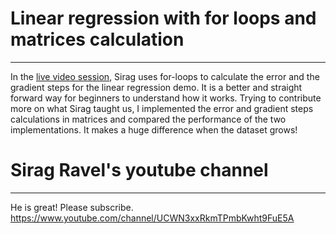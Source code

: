 # Linear regression with for loops and matrices calculation
---
In the [live video session](https://www.youtube.com/watch?v=uwwWVAgJBcM&list=PL2-dafEMk2A7mfQDsEcmxxtxgFEZg0bW-&index=13), Sirag uses for-loops to calculate the error and the gradient steps for the linear regression demo. It is a better and straight forward way for beginners to understand how it works. Trying to contribute more on what Sirag taught us, I implemented the error and gradient steps calculations in matrices and compared the performance of the two implementations. It makes a huge difference when the dataset grows!




# Sirag Ravel's youtube channel
---
He is great! Please subscribe.
https://www.youtube.com/channel/UCWN3xxRkmTPmbKwht9FuE5A
